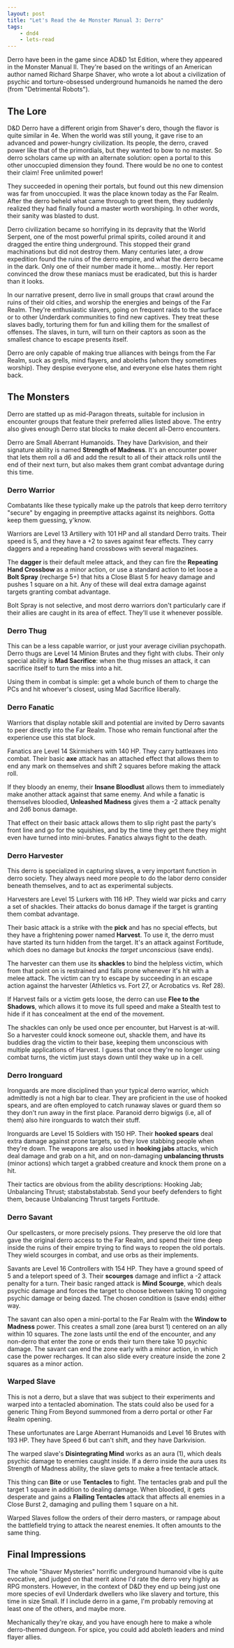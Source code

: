 ```yaml
---
layout: post
title: "Let's Read the 4e Monster Manual 3: Derro"
tags:
    - dnd4
    - lets-read
---
```


Derro have been in the game since AD&D 1st Edition, where they appeared in the
Monster Manual II. They're based on the writings of an American author named
Richard Sharpe Shaver, who wrote a lot about a civilization of psychic and
torture-obsessed underground humanoids he named the dero (from "Detrimental
Robots").

## The Lore

D&D Derro have a different origin from Shaver's dero, though the flavor is quite
similar in 4e. When the world was still young, it gave rise to an advanced and
power-hungry civilization. Its people, the derro, craved power like that of the
primordials, but they wanted to bow to no master. So derro scholars came up with
an alternate solution: open a portal to this other unoccupied dimension they
found. There would be no one to contest their claim! Free unlimited power!

They succeeded in opening their portals, but found out this new dimension was
far from unoccupied. It was the place known today as the Far Realm. After the
derro beheld what came through to greet them, they suddenly realized they had
finally found a master worth worshiping. In other words, their sanity was
blasted to dust.

Derro civilization became so horrifying in its depravity that the World Serpent,
one of the most powerful primal spirits, coiled around it and dragged the entire
thing underground. This stopped their grand machinations but did not destroy
them. Many centuries later, a drow expedition found the ruins of the derro
empire, and what the derro became in the dark. Only one of their number made it
home... mostly. Her report convinced the drow these maniacs must be
eradicated, but this is harder than it looks.

In our narrative present, derro live in small groups that crawl around the ruins
of their old cities, and worship the energies and beings of the Far
Realm. They're enthusiastic slavers, going on frequent raids to the surface or
to other Underdark communities to find new captives. They treat these slaves
badly, torturing them for fun and killing them for the smallest of offenses. The
slaves, in turn, will turn on their captors as soon as the smallest chance to
escape presents itself.

Derro are only capable of making true alliances with beings from the Far Realm,
suck as grells, mind flayers, and aboleths (whom they sometimes
worship). They despise everyone else, and everyone else hates them right
back.

## The Monsters

Derro are statted up as mid-Paragon threats, suitable for inclusion in encounter
groups that feature their preferred allies listed above. The entry also gives
enough Derro stat blocks to make decent all-Derro encounters.

Derro are Small Aberrant Humanoids. They have Darkvision, and their signature
ability is named **Strength of Madness**. It's an encounter power that lets them
roll a d6 and add the result to all of their attack rolls until the end of their
next turn, but also makes them grant combat advantage during this time.

### Derro Warrior

Combatants like these typically make up the patrols that keep derro territory
"secure" by engaging in preemptive attacks against its neighbors. Gotta keep
them guessing, y'know.

Warriors are Level 13 Artillery with 101 HP and all standard Derro traits. Their
speed is 5, and they have a +2 to saves against fear effects. They carry daggers
and a repeating hand crossbows with several magazines.

The **dagger** is their default melee attack, and they can fire the **Repeating
Hand Crossbow** as a minor action, or use a standard action to let loose a
**Bolt Spray** (recharge 5+) that hits a Close Blast 5 for heavy damage and
pushes 1 square on a hit. Any of these will deal extra damage against targets
granting combat advantage.

Bolt Spray is not selective, and most derro warriors don't particularly care if
their allies are caught in its area of effect. They'll use it whenever possible.

### Derro Thug

This can be a less capable warrior, or just your average civilian
psychopath. Derro thugs are Level 14 Minion Brutes and they fight with
clubs. Their only special ability is **Mad Sacrifice**: when the thug misses an
attack, it can sacrifice itself to turn the miss into a hit.

Using them in combat is simple: get a whole bunch of them to charge the PCs and
hit whoever's closest, using Mad Sacrifice liberally.

### Derro Fanatic

Warriors that display notable skill and potential are invited by Derro savants
to peer directly into the Far Realm. Those who remain functional after the
experience use this stat block.

Fanatics are Level 14 Skirmishers with 140 HP. They carry battleaxes into
combat. Their basic **axe** attack has an attached effect that allows them to
end any mark on themselves and shift 2 squares before making the attack roll.

If they bloody an enemy, their **Insane Bloodlust** allows them to immediately
make another attack against that same enemy. And while a fanatic is themselves
bloodied, **Unleashed Madness** gives them a -2 attack penalty and 2d6 bonus
damage.

That effect on their basic attack allows them to slip right past the party's
front line and go for the squishies, and by the time they get there they might
even have turned into mini-brutes. Fanatics always fight to the death.

### Derro Harvester

This derro is specialized in capturing slaves, a very important function in
derro society. They always need more people to do the labor derro consider
beneath themselves, and to act as experimental subjects.

Harvesters are Level 15 Lurkers with 116 HP. They wield war picks and carry a
set of shackles. Their attacks do bonus damage if the target is granting them
combat advantage.

Their basic attack is a strike with the **pick** and has no special effects, but
they have a frightening power named **Harvest**. To use it, the derro must have
started its turn hidden from the target. It's an attack against Fortitude, which
does no damage but _knocks the target unconscious_ (save ends).

The harvester can them use its **shackles** to bind the helpless victim, which
from that point on is restrained and falls prone whenever it's hit with a melee
attack. The victim can try to escape by succeeding in an escape action against
the harvester (Athletics vs. Fort 27, or Acrobatics vs. Ref 28).

If Harvest fails or a victim gets loose, the derro can use **Flee to the
Shadows**, which allows it to move its full speed and make a Stealth test to
hide if it has concealment at the end of the movement.

The shackles can only be used once per encounter, but Harvest is at-will. So a
harvester could knock someone out, shackle them, and have its buddies drag the
victim to their base, keeping them unconscious with multiple applications of
Harvest. I guess that once they're no longer using combat turns, the victim just
stays down until they wake up in a cell.

### Derro Ironguard

Ironguards are more disciplined than your typical derro warrior, which
admittedly is not a high bar to clear. They are proficient in the use of hooked
spears, and are often employed to catch runaway slaves or guard them so they
don't run away in the first place. Paranoid derro bigwigs (i.e, all of them)
also hire ironguards to watch their stuff.

Ironguards are Level 15 Soldiers with 150 HP. Their **hooked spears** deal extra
damage against prone targets, so they love stabbing people when they're
down. The weapons are also used in **hooking jabs** attacks, which deal damage
and grab on a hit, and on non-damaging **unbalancing thrusts** (minor actions)
which target a grabbed creature and knock them prone on a hit.

Their tactics are obvious from the ability descriptions: Hooking Jab;
Unbalancing Thrust; stabstabstabstab. Send your beefy defenders to fight them,
because Unbalancing Thrust targets Fortitude.

### Derro Savant

Our spellcasters, or more precisely psions. They preserve the old lore that gave
the original derro access to the Far Realm, and spend their time deep inside the
ruins of their empire trying to find ways to reopen the old portals. They wield
scourges in combat, and use orbs as their implements.

Savants are Level 16 Controllers with 154 HP. They have a ground speed of 5 and
a teleport speed of 3. Their **scourges** damage and inflict a -2 attack penalty
for a turn. Their basic ranged attack is **Mind Scourge**, which deals psychic
damage and forces the target to choose between taking 10 ongoing psychic damage
or being dazed. The chosen condition is (save ends) either way.

The savant can also open a mini-portal to the Far Realm with the **Window to
Madness** power. This creates a small zone (area burst 1) centered on an ally
within 10 squares. The zone lasts until the end of the encounter, and any
non-derro that enter the zone or ends their turn there take 10 psychic
damage. The savant can end the zone early with a minor action, in which case the
power recharges. It can also slide every creature inside the zone 2 squares as a
minor action.

### Warped Slave

This is not a derro, but a slave that was subject to their experiments and
warped into a tentacled abomination. The stats could also be used for a generic
Thing From Beyond summoned from a derro portal or other Far Realm opening.

These unfortunates are Large Aberrant Humanoids and Level 16 Brutes with 193
HP. They have Speed 6 but can't shift, and they have Darkvision.

The warped slave's **Disintegrating Mind** works as an aura (1), which deals
psychic damage to enemies caught inside. If a derro inside the aura uses its
Strength of Madness ability, the slave gets to make a free tentacle attack.

This thing can **Bite** or use **Tentacles** to fight. The tentacles grab and
pull the target 1 square in addition to dealing damage. When bloodied, it gets
desperate and gains a **Flailing Tentacles** attack that affects all enemies in
a Close Burst 2, damaging and pulling them 1 square on a hit.

Warped Slaves follow the orders of their derro masters, or rampage about the
battlefield trying to attack the nearest enemies. It often amounts to the same
thing.

## Final Impressions

The whole "Shaver Mysteries" horrific underground humanoid vibe is quite
evocative, and judged on that merit alone I'd rate the derro very highly as RPG
monsters. However, in the context of D&D they end up being just one more species
of evil Underdark dwellers who like slavery and torture, this time in size
Small. If I include derro in a game, I'm probably removing at least one of the
others, and maybe more.

Mechanically they're okay, and you have enough here to make a whole derro-themed
dungeon. For spice, you could add aboleth leaders and mind flayer allies.
